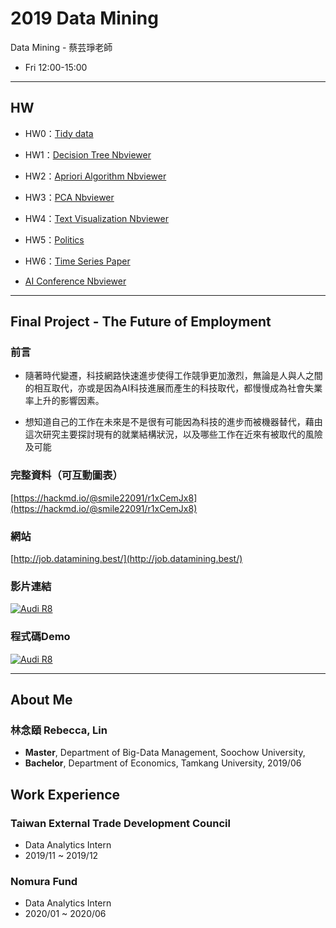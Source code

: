 # 2019 Data Mining
Data Mining - 蔡芸琤老師

- Fri 12:00-15:00

---
## HW
- HW0：[Tidy data](https://github.com/smile22091/2019_Data_Mining/blob/master/HW0_Tidy_Data/notebooks/HW0_Tidy_Data.ipynb)

- HW1：[Decision Tree Nbviewer](https://nbviewer.jupyter.org/github/smile22091/2019_Data_Mining/blob/master/HW1_Decision_Tree/notebook/Adult.ipynb)

- HW2：[Apriori Algorithm Nbviewer](https://nbviewer.jupyter.org/github/smile22091/2019_Data_Mining/blob/master/HW2_Apriori_Algorithm/notebook/Apriori_Algorithm.ipynb)
- HW3：[PCA Nbviewer](https://nbviewer.jupyter.org/github/smile22091/2019_Data_Mining/blob/master/HW3_PCA/notebook/pca_v2.ipynb)

- HW4：[Text Visualization Nbviewer](https://nbviewer.jupyter.org/github/smile22091/2019_Data_Mining/blob/master/HW4_Text_Visualiztion/notebook/Text_Visualization.ipynb)

- HW5：[Politics](https://nbviewer.jupyter.org/github/smile22091/2019_Data_Mining/blob/master/HW5_Politics/notebook/Politics.ipynb)

- HW6：[Time Series Paper](https://hackmd.io/@smile22091/rk-JLPP0B)

- [AI Conference Nbviewer](https://nbviewer.jupyter.org/github/smile22091/2019_Data_Mining/blob/master/AI_Conference/notebooks/AI_Conference.ipynb)

---
## Final Project - The Future of Employment
### 前言
- 隨著時代變遷，科技網路快速進步使得工作競爭更加激烈，無論是人與人之間的相互取代，亦或是因為AI科技進展而產生的科技取代，都慢慢成為社會失業率上升的影響因素。

- 想知道自己的工作在未來是不是很有可能因為科技的進步而被機器替代，藉由這次研究主要探討現有的就業結構狀況，以及哪些工作在近來有被取代的風險及可能


### 完整資料（可互動圖表）
[https://hackmd.io/@smile22091/r1xCemJx8](https://hackmd.io/@smile22091/r1xCemJx8)

### 網站
[http://job.datamining.best/](http://job.datamining.best/)

### 影片連結
[![Audi R8](http://img.youtube.com/vi/g7MO7pmeTFk/0.jpg)](https://www.youtube.com/watch?v=g7MO7pmeTFk)

### 程式碼Demo
[![Audi R8](http://img.youtube.com/vi/mWh4Nqv01XA/0.jpg)](https://www.youtube.com/watch?v=mWh4Nqv01XA)


---

## About Me
### 林念頤 Rebecca, Lin

- **Master**, Department of Big-Data Management, Soochow University,
- **Bachelor**, Department of Economics, Tamkang University, 2019/06

## Work Experience
### Taiwan External Trade Development Council
- Data Analytics Intern
- 2019/11 ~ 2019/12

### Nomura Fund
- Data Analytics Intern
- 2020/01 ~ 2020/06

